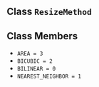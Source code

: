 

## Class  `ResizeMethod` 


## Class Members
-  `AREA = 3`  []()
-  `BICUBIC = 2`  []()
-  `BILINEAR = 0`  []()
-  `NEAREST_NEIGHBOR = 1`  []()
